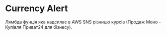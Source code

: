 # Currency Alert
Лямбда фунція яка надсилає в AWS SNS різницю курсів (Продаж Моно - Купівля Приват24 для бізнесу).
